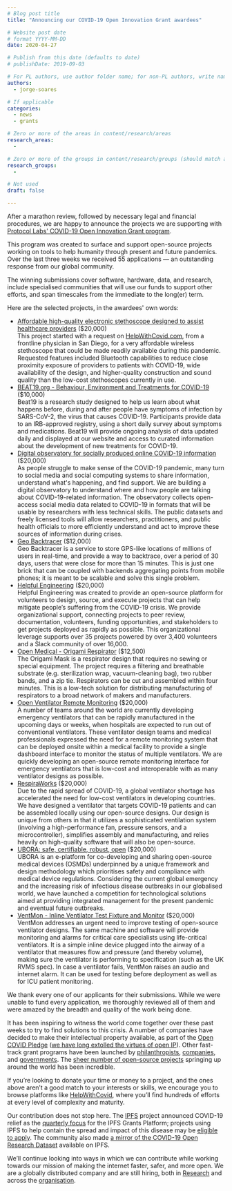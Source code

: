 ```yaml
---
# Blog post title
title: "Announcing our COVID-19 Open Innovation Grant awardees"

# Website post date
# format YYYY-MM-DD
date: 2020-04-27

# Publish from this date (defaults to date)
# publishDate: 2019-09-03

# For PL authors, use author folder name; for non-PL authors, write name as in paper within ""
authors:
  - jorge-soares

# If applicable
categories:
  - news
  - grants

# Zero or more of the areas in content/research/areas
research_areas:
  -

# Zero or more of the groups in content/research/groups (should match author membership)
research_groups:
  -

# Not used
draft: false

---
```


After a marathon review, followed by necessary legal and financial procedures, we are happy to announce the projects we are supporting with [Protocol Labs' COVID-19 Open Innovation Grant program](https://research.protocol.ai/posts/202003-covid-grants/).

This program was created to surface and support open-source projects working on tools to help humanity through present and future pandemics. Over the last three weeks we received 55 applications — an outstanding response from our global community.

The winning submissions cover software, hardware, data, and research, include specialised communities that will use our funds to support other efforts, and span timescales from the immediate to the long(er) term.

Here are the selected projects, in the awardees' own words:

*  [Affordable high-quality electronic stethoscope designed to assist healthcare providers](https://github.com/zipzit/Covid-Bluetooth-Stethoscope) ($20,000) \
This project started with a request on [HelpWithCovid.com](https://helpwithcovid.com/projects/252-bluetooth-stethoscope-pulse-oximeter), from a frontline physician in San Diego, for a very affordable wireless stethoscope that could be made readily available during this pandemic. Requested features included Bluetooth capabilities to reduce close proximity exposure of providers to patients with COVID-19, wide availability of the design, and higher-quality construction and sound quality than the low-cost stethoscopes currently in use.
*  [BEAT19.org - Behaviour, Environment and Treatments for COVID-19](https://beat19.org/) ($10,000) \
Beat19 is a research study designed to help us learn about what happens before, during and after people have symptoms of infection by SARS-CoV-2, the virus that causes COVID-19. Participants provide data to an IRB-approved registry, using a short daily survey about symptoms and medications. Beat19 will provide ongoing analysis of data updated daily and displayed at our website and access to curated information about the development of new treatments for COVID-19.
*   [Digital observatory for socially produced online COVID-19 information](https://covid19.communitydata.science/) ($20,000) \
As people struggle to make sense of the COVID-19 pandemic, many turn to social media and social computing systems to share information, understand what's happening, and find support. We are building a digital observatory to understand where and how people are talking about COVID-19-related information. The observatory collects open-access social media data related to COVID-19 in formats that will be usable by researchers with less technical skills. The public datasets and freely licensed tools will allow researchers, practitioners, and public health officials to more efficiently understand and act to improve these sources of information during crises.
*   [Geo Backtracer](https://github.com/aimxhaisse/geo-backtracer) ($12,000) \
Geo Backtracer is a service to store GPS-like locations of millions of users in real-time, and provide a way to backtrace, over a period of 30 days, users that were close for more than 15 minutes. This is just one brick that can be coupled with backends aggregating points from mobile phones; it is meant to be scalable and solve this single problem.
*   [Helpful Engineering](https://www.helpfulengineering.org/) ($20,000) \
Helpful Engineering was created to provide an open-source platform for volunteers to design, source, and execute projects that can help mitigate people’s suffering from the COVID-19 crisis. We provide organizational support, connecting projects to peer review, documentation, volunteers, funding opportunities, and stakeholders to get projects deployed as rapidly as possible. This organizational leverage supports over 35 projects powered by over 3,400 volunteers and a Slack community of over 16,000.
*   [Open Medical - Origami Respirator](https://www.openmedicalinnovation.com/projects/origami-mask) ($12,500) \
The Origami Mask is a respirator design that requires no sewing or special equipment. The project requires a filtering and breathable substrate (e.g. sterilization wrap, vacuum-cleaning bag), two rubber bands, and a zip tie.  Respirators can be cut and assembled within four minutes. This is a low-tech solution for distributing manufacturing of respirators to a broad network of makers and manufacturers.  
*   [Open Ventilator Remote Monitoring](http://www.ventilatormonitor.org) ($20,000) \
A number of teams around the world are currently developing emergency ventilators that can be rapidly manufactured in the upcoming days or weeks, when hospitals are expected to run out of conventional ventilators. These ventilator design teams and medical professionals expressed the need for a remote monitoring system that can be deployed onsite within a medical facility to provide a single dashboard interface to monitor the status of multiple ventilators. We are quickly developing an open-source remote monitoring interface for emergency ventilators that is low-cost and interoperable with as many ventilator designs as possible.
*   [RespiraWorks](https://respira.works/) ($20,000) \
Due to the rapid spread of COVID-19, a global ventilator shortage has accelerated the need for low-cost ventilators in developing countries. We have designed a ventilator that targets COVID-19 patients and can be assembled locally using our open-source designs. Our design is unique from others in that it utilizes a sophisticated ventilation system (involving a high-performance fan, pressure sensors, and a microcontroller), simplifies assembly and manufacturing, and relies heavily on high-quality software that will also be open-source.
*   [UBORA: safe, certifiable, robust, open](http://ubora-biomedical.org/ubora-design-competition-2020/) ($20,000) \
UBORA is an e-platform for co-developing and sharing open-source medical devices (OSMDs) underpinned by a unique framework and design methodology which prioritises safety and compliance with medical device regulations. Considering the current global emergency and the increasing risk of infectious disease outbreaks in our globalised world, we have launched a competition for technological solutions aimed at providing integrated management for the present pandemic and eventual future outbreaks.
*   [VentMon - Inline Ventilator Test Fixture and Monitor](https://github.com/PubInv/ventmon-ventilator-inline-test-monitor) ($20,000) \
VentMon addresses an urgent need to improve testing of open-source ventilator designs. The same machine and software will provide monitoring and alarms for critical care specialists using life-critical ventilators. It is a simple inline device plugged into the airway of a ventilator that measures flow and pressure (and thereby volume), making sure the ventilator is performing to specification (such as the UK RVMS spec). In case a ventilator fails, VentMon raises an audio and internet alarm. It can be used for testing before deployment as well as for ICU patient monitoring.

We thank every one of our applicants for their submissions. While we were unable to fund every application, we thoroughly reviewed all of them and were amazed by the breadth and quality of the work being done.

It has been inspiring to witness the world come together over these past weeks to try to find solutions to this crisis. A number of companies have decided to make their intellectual property available, as part of the [Open COVID Pledge](https://opencovidpledge.org/) ([we have long extolled the virtues of open IP](https://protocol.ai/blog/announcing-the-permissive-license-stack/)). Other fast-track grant programs have been launched by [philanthropists](https://fastgrants.org/), [companies](https://blog.mozilla.org/blog/2020/03/31/moss-launches-covid-19-solutions-fund/), and [governments](https://www.fct.pt/apoios/research4covid19/index.phtml.en). The [sheer number of open-source projects](https://github.com/topics/covid-19) springing up around the world has been incredible.

If you’re looking to donate your time or money to a project, and the ones above aren’t a good match to your interests or skills, we encourage you to browse platforms like [HelpWithCovid](https://helpwithcovid.com/projects), where you’ll find hundreds of efforts at every level of complexity and maturity.

Our contribution does not stop here. The [IPFS](https://ipfs.io/) project announced COVID-19 relief as the [quarterly focus](https://blog.ipfs.io/2020-04-20-ipfs-grants-platform/) for the IPFS Grants Platform;  projects using IPFS to help contain the spread and impact of this disease may be [eligible to apply](https://github.com/ipfs/devgrants). The community also made [a mirror of the COVID-19 Open Research Dataset](https://github.com/ipfs/ipfs-cluster/issues/1021) available on IPFS.

We’ll continue looking into ways in which we can contribute while working towards our mission of making the internet faster, safer, and more open. We are a globally distributed company and are still hiring, both in [Research](https://jobs.lever.co/protocol?department=Research) and across the [organisation](https://jobs.lever.co/protocol).
